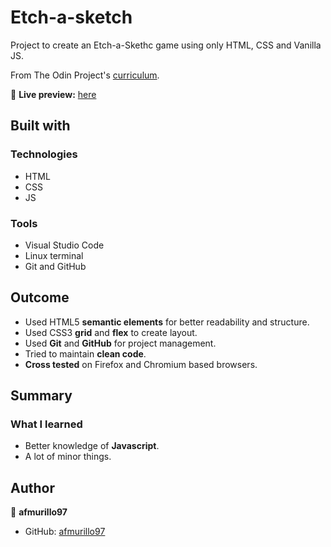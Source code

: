 # Etch-a-sketch

Project to create an Etch-a-Skethc game using only HTML, CSS and Vanilla JS.

From The Odin Project's [curriculum](https://www.theodinproject.com/paths/foundations/courses/foundations/lessons/etch-a-sketch-project).

🔗 **Live preview:** [here](https://afmurillo97.github.io/etch-a-sketch/)

## Built with

### Technologies

* HTML
* CSS
* JS

### Tools

* Visual Studio Code
* Linux terminal
* Git and GitHub



## Outcome

* Used HTML5 **semantic elements** for better readability and structure.
* Used CSS3 **grid** and **flex** to create layout.
* Used **Git** and **GitHub** for project management.
* Tried to maintain **clean code**.
* **Cross tested** on Firefox and Chromium based browsers.

## Summary

### What I learned

* Better knowledge of **Javascript**.
* A lot of minor things.

## Author

👤 **afmurillo97**
* GitHub: [afmurillo97](https://github.com/afmurillo97)